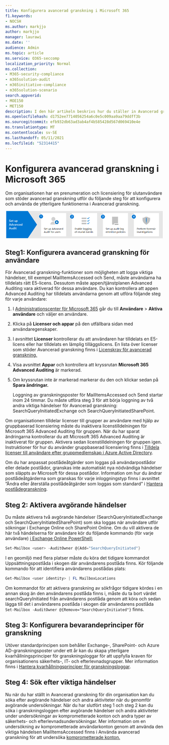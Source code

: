 ```yaml
---
title: Konfigurera avancerad granskning i Microsoft 365
f1.keywords:
- NOCSH
ms.author: markjjo
author: markjjo
manager: laurawi
ms.date: ''
audience: Admin
ms.topic: article
ms.service: O365-seccomp
localization_priority: Normal
ms.collection:
- M365-security-compliance
- m365solution-audit
- m365initiative-compliance
- m365solution-scenario
search.appverid:
- MOE150
- MET150
description: I den här artikeln beskrivs hur du ställer in Avancerad granskning så att du kan utföra undersökningar av en forensisk undersökning när användarkonton har komprometterats eller undersöka andra säkerhetsrelaterade incidenter.
ms.openlocfilehash: d1752ee7714056254a6c0e5c009aa9aa79ddff3b
ms.sourcegitcommit: efb932db63ad3ab4af4b585428d567d069410e4e
ms.translationtype: MT
ms.contentlocale: sv-SE
ms.lasthandoff: 05/11/2021
ms.locfileid: "52314415"
---
```

# <a name="set-up-advanced-audit-in-microsoft-365"></a>Konfigurera avancerad granskning i Microsoft 365

Om organisationen har en prenumeration och licensiering för slutanvändare som stöder avancerad granskning utför du följande steg för att konfigurera och använda de ytterligare funktionerna i Avancerad granskning.

![Arbetsflöde för att konfigurera avancerad granskning](../media/AdvancedAuditWorkflow.png)

## <a name="step1-set-up-advanced-audit-for-users"></a>Steg1: Konfigurera avancerad granskning för användare

För Avancerad granskning-funktioner som möjligheten att logga viktiga händelser, till exempel MailItemsAccessed och Send, måste användarna ha tilldelats rätt E5-licens. Dessutom måste appen/tjänstplanen Advanced Auditing vara aktiverad för dessa användare. Du kan kontrollera att appen Advanced Auditing har tilldelats användarna genom att utföra följande steg för varje användare:

1. I [Administrationscenter för Microsoft 365](https://admin.microsoft.com/Adminportal) går du till **Användare** > **Aktiva användare** och väljer en användare.

2. Klicka på **Licenser och appar** på den utfällbara sidan med användaregenskaper.

3. I avsnittet **Licenser** kontrollerar du att användaren har tilldelats en E5-licens eller har tilldelats en lämplig tilläggslicens. En lista över licenser som stöder Avancerad granskning finns i [Licenskrav för avancerad granskning.](auditing-solutions-overview.md#advanced-audit-1)

4. Visa avsnittet **Appar** och kontrollera att kryssrutan **Microsoft 365 Advanced Auditing** är markerad.

5. Om kryssrutan inte är markerad markerar du den och klickar sedan på **Spara ändringar.**

   Loggning av granskningsposter för MailItemsAccessed och Send startar inom 24 timmar. Du måste utföra steg 3 för att börja loggning av två andra viktiga händelser för Avancerad granskning: SearchQueryInitiatedExchange och SearchQueryInitiatedSharePoint.

Om organisationen tilldelar licenser till grupper av användare med hjälp av gruppbaserad licensiering måste du inaktivera licenstilldelningen för Microsoft 365 Advanced Auditing för gruppen. När du har sparat ändringarna kontrollerar du att Microsoft 365 Advanced Auditing är inaktiverat för gruppen. Aktivera sedan licenstilldelningen för gruppen igen. Instruktioner för hur du använder gruppbaserad licensiering finns i [Tilldela licenser till användare efter gruppmedlemskap i Azure Active Directory](/azure/active-directory/users-groups-roles/licensing-groups-assign).

Om du har anpassat postlådeåtgärder som loggas på användarpostlådor eller delade postlådor, granskas inte automatiskt nya nödvändiga händelser som släppts av Microsoft för dessa postlådor. Information om hur du ändrar postlådeåtgärderna som granskas för varje inloggningstyp finns i avsnittet ”Ändra eller återställa postlådeåtgärder som loggas som standard” i [Hantera postlådegranskning](enable-mailbox-auditing.md#change-or-restore-mailbox-actions-logged-by-default).

## <a name="step-2-enable-crucial-events"></a>Steg 2: Aktivera avgörande händelser

Du måste aktivera två avgörande händelser (SearchQueryInitiatedExchange och SearchQueryInitiatedSharePoint) som ska loggas när användare utför sökningar i Exchange Online och SharePoint Online. Om du vill aktivera de här två händelserna för användare kör du följande kommando (för varje användare) [i Exchange Online PowerShell:](/powershell/exchange/connect-to-exchange-online-powershell)

```powershell
Set-Mailbox <user> -AuditOwner @{Add="SearchQueryInitiated"}
```

I en geomiljö med flera platser  måste du köra det tidigare kommandot Uppsättningspostlåda i skogen där användarens postlåda finns. Kör följande kommando för att identifiera användarens postlådas plats: 

```powershell
Get-Mailbox <user identity> | FL MailboxLocations
```

Om kommandot för att aktivera granskning av sökfrågor tidigare kördes i en annan skog än den användarens postlåda finns i, måste du ta bort värdet searchQueryInitiated från användarens postlåda genom att köra och sedan lägga till det i användarens postlåda i skogen där användarens postlåda `Set-Mailbox -AuditOwner @{Remove="SearchQueryInitiated"}` finns.

## <a name="step-3-set-up-audit-retention-policies"></a>Steg 3: Konfigurera bevarandeprinciper för granskning

Utöver standardprincipen som behåller Exchange-, SharePoint- och Azure AD-granskningsposter under ett år kan du skapa ytterligare kvarhållningsprinciper för granskningsloggar för att uppfylla kraven för organisationens säkerhets-, IT- och efterlevnadsgrupper. Mer information finns i [Hantera kvarhållningsprinciper för granskningsloggar](audit-log-retention-policies.md).

## <a name="step-4-search-for-crucial-events"></a>Steg 4: Sök efter viktiga händelser

Nu när du har ställt in Avancerad granskning för din organisation kan du söka efter avgörande händelser och andra aktiviteter när du genomför avgörande undersökningar. När du har slutfört steg 1 och steg 2 kan du söka i granskningsloggen efter avgörande händelser och andra aktiviteter under undersökningar av komprometterade konton och andra typer av säkerhets- och efterlevnadsundersökningar. Mer information om en undersökning av komprometterade användarkonton genom att använda den viktiga händelsen MailItemsAccessed finns i Använda avancerad granskning för att undersöka [komprometterade konton.](mailitemsaccessed-forensics-investigations.md)
